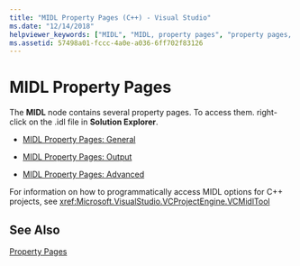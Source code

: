 ```yaml
---
title: "MIDL Property Pages (C++) - Visual Studio"
ms.date: "12/14/2018"
helpviewer_keywords: ["MIDL", "MIDL, property pages", "property pages, MIDL"]
ms.assetid: 57498a01-fccc-4a0e-a036-6ff702f83126
---
```

# MIDL Property Pages

The **MIDL** node contains several property pages. To access them. right-click on the .idl file in **Solution Explorer**.

- [MIDL Property Pages: General](midl-property-pages-general.md)

- [MIDL Property Pages: Output](midl-property-pages-output.md)

- [MIDL Property Pages: Advanced](midl-property-pages-advanced.md)

For information on how to programmatically access MIDL options for C++ projects, see <xref:Microsoft.VisualStudio.VCProjectEngine.VCMidlTool>

## See Also

[Property Pages](property-pages-visual-cpp.md)